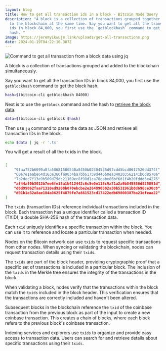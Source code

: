 ```yaml
---
layout: blog
title: How to get all transaction ids in a block - Bitcoin Node Query
description: "A block is a collection of transactions grouped together and added
  to the blockchain at the same time. Say you want to get all the transaction
  ids in block 84,000, you first use the `getblockhash` command to get the block
  hash. "
image: https://jeremyikwuje.link/uploads/get-all-transactions.png
date: 2024-01-19T04:22:10.387Z
---
```

![Command to get all transaction from a block data using jq](https://jeremyikwuje.link/uploads/get-all-transactions.png)

A block is a collection of transactions grouped and added to the blockchain simultaneously.

Say you want to get all the transaction IDs in block 84,000, you first use the `getblockhash` command to get the block hash.

```bash
hash=$(bitcoin-cli getblockhash 84000)
```
Next is to use the `getblock` command and the hash to [retrieve the block data](https://jeremyikwuje.link/how-to-get-block-data-bitcoin-node-query/).

```bash
data=$(bitcoin-cli getblock $hash)
```
Then use `jq` command to parse the data as JSON and retrieve all transaction IDs in the block.

```bash
echo $data | jq -r '.tx'
```

You will get a result of all the tx ids in the block.

  

```bash

[
	"9faa752b6099a8fa58681580540a8450b02304535d97cdd5bcd0617526dd374f",
	"60e7e1aabe64d163e366fa9034ba7bb61759d446b0ea340203562141b6d8570a",
	"7b2dec7f13e9b509d79dc21169ec8f98d1ca78cabe86bf6d1f4b20fddd5e4276",
	"af44af0b3012b7ee6fe15a1b412442c6c5e0e118c9a71a2a9b845586d825891d",
	"d6d99862faa71310ed9208b070ebcbe2e264890582a30b531961b8d696ce30c8",
	"d91b1e32a8ae184a0625f4879fe7a861523cd17422edb69800387ba23efeaa22"
]
```

The `txids` (transaction IDs) reference individual transactions included in the block. Each transaction has a unique identifier called a transaction ID (TXID), a double SHA-256 hash of the transaction data.

Each `txid` uniquely identifies a specific transaction within the block. You can use it to reference and locate a particular transaction when needed.

Nodes on the Bitcoin network can use `txids` to request specific transactions from other nodes. When syncing or validating the blockchain, nodes can request transaction details using their `txids`.

The `txids` are part of the block header, providing cryptographic proof that a specific set of transactions is included in a particular block. The inclusion of the `txids` in the Merkle tree ensures the integrity of the transactions in the block.

When validating a block, nodes verify that the transactions within the block match the `txids` included in the block header. This verification ensures that the transactions are correctly included and haven't been altered.

Subsequent blocks in the blockchain reference the `txid` of the coinbase transaction from the previous block as part of the input to create a new coinbase transaction. This creates a chain of blocks, where each block refers to the previous block's coinbase transaction.

Indexing services and explorers use `txids` to organize and provide easy access to transaction data. Users can search for and retrieve details about specific transactions using their `txids`.